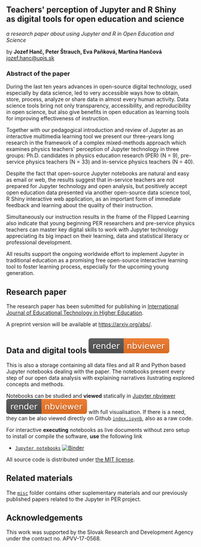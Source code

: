 ## Teachers' perception of Jupyter and R Shiny <br/>as digital tools for open education and science 
*a research paper about using Jupyter and R in Open Education and Science*

by **Jozef Hanč, Peter Štrauch, Eva Paňková, Martina Hančová**  
<jozef.hanc@upjs.sk>

### Abstract of the paper

During the last ten years advances in open-source digital technology, used especially by data 
science, led to very accessible ways how to obtain, store, process, analyze or share data in almost 
every human activity. Data science tools bring not only transparency, accessibility, and reproducibility in open science, but also give benefits in open education as learning tools for improving effectiveness of instruction.

Together with our pedagogical introduction and review of Jupyter as an interactive multimedia learning tool we present our three-years long research in the framework of a complex mixed-methods approach which examines physics teachers' perception of Jupyter technology in three groups: Ph.D. candidates in physics education research (PER) (N = 9), pre-service physics teachers (N = 33) and in-service physics teachers (N = 40).

Despite the fact that open-source Jupyter notebooks are natural and easy as email or web, the results suggest that in-service teachers are not prepared for Jupyter technology and open analysis, but positively accept open education data presented via another open-source data science tool, R Shiny interactive web application, as an important form of immediate feedback and learning
about the quality of their instruction. 

Simultaneously our instruction results in the frame of the Flipped Learning also indicate that young beginning PER researchers and pre-service physics teachers can master key digital skills to work with 
Jupyter technology appreciating its big impact on their learning, data and statistical 
literacy or professional development.

All results support the ongoing worldwide effort to implement Jupyter in traditional education as a promising free open-source interactive learning tool to foster learning process, especially for the upcoming young generation.

## Research paper 
The research paper has been submitted for publishing in [International Journal of Educational Technology in Higher Education](https://educationaltechnologyjournal.springeropen.com/).

A preprint version will be available at <https://arxiv.org/abs/>.

## Data and digital tools [![render in nbviewer](misc/nbviewer_badge.svg)](https://nbviewer.jupyter.org/) 

This is also a storage containing all data files and all R and Python based Jupyter notebooks dealing with the paper.
The notebooks present every step of our open data analysis with explaining narratives ilustrating explored concepts and methods. 

Notebooks can be studied and **viewed** statically in [Jupyter nbviewer](https://nbviewer.jupyter.org/) [![render in nbviewer](misc/nbviewer_badge.svg)](https://nbviewer.jupyter.org/github/JupyterPER/Open-Education-Science/blob/master/index.ipynb) with full visualisation. If there is a need, they can be also viewed directly on Github [`index.ipynb`](index.ipynb), also as a raw code. 

For interactive **executing** notebooks as live documents without zero setup to install or compile the software,
**use** the following link
* [`Jupyter notebooks`](https://mybinder.org/v2/gh/) [![Binder](https://mybinder.org/badge_logo.svg)](https://mybinder.org/v2/gh/)

All source code is distributed under [the MIT license](https://choosealicense.com/licenses/mit/).

## Related materials

The [`misc`](misc) folder contains other suplementary materials and our previously published papers related to the Jupyter in PER project.

## Acknowledgements

This work was supported by the Slovak Research and Development Agency under the contract no. APVV-17-0568.
